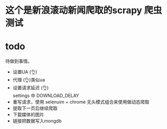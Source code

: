# 这个是新浪滚动新闻爬取的scrapy 爬虫测试

# todo
待做到事情。
+ 设置UA  (👌)
+ 代理 (👌)类似ua  
+ 设置请求延迟 (👌)  
settings 中 DOWNLOAD_DELAY
+ 重写请求，使用 selenuim + chrome 无头模式组合来使用做动态爬取
+ 提取下一页后继续爬取
+ 下载媒体的图片
+ 链接把数据写入mongdb
